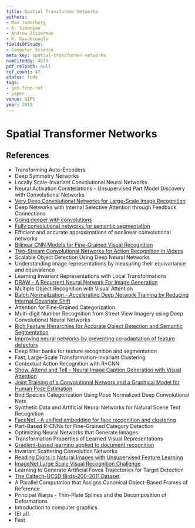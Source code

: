 ```yaml
---
title: Spatial Transformer Networks
authors:
- Max Jaderberg
- K. Simonyan
- Andrew Zisserman
- K. Kavukcuoglu
fieldsOfStudy:
- Computer Science
meta_key: spatial-transformer-networks
numCitedBy: 4579
pdf_relpath: null
ref_count: 47
status: todo
tags:
- gen-from-ref
- paper
venue: NIPS
year: 2015
---
```


# Spatial Transformer Networks

## References

- Transforming Auto-Encoders
- Deep Symmetry Networks
- Locally Scale-Invariant Convolutional Neural Networks
- Neural Activation Constellations - Unsupervised Part Model Discovery with Convolutional Networks
- [Very Deep Convolutional Networks for Large-Scale Image Recognition](./very-deep-convolutional-networks-for-large-scale-image-recognition.md)
- Deep Networks with Internal Selective Attention through Feedback Connections
- [Going deeper with convolutions](./going-deeper-with-convolutions.md)
- [Fully convolutional networks for semantic segmentation](./fully-convolutional-networks-for-semantic-segmentation.md)
- Efficient and accurate approximations of nonlinear convolutional networks
- [Bilinear CNN Models for Fine-Grained Visual Recognition](./bilinear-cnn-models-for-fine-grained-visual-recognition.md)
- [Two-Stream Convolutional Networks for Action Recognition in Videos](./two-stream-convolutional-networks-for-action-recognition-in-videos.md)
- Scalable Object Detection Using Deep Neural Networks
- Understanding image representations by measuring their equivariance and equivalence
- Learning Invariant Representations with Local Transformations
- [DRAW - A Recurrent Neural Network For Image Generation](./draw-a-recurrent-neural-network-for-image-generation.md)
- Multiple Object Recognition with Visual Attention
- [Batch Normalization - Accelerating Deep Network Training by Reducing Internal Covariate Shift](./batch-normalization-accelerating-deep-network-training-by-reducing-internal-covariate-shift.md)
- Attention for Fine-Grained Categorization
- Multi-digit Number Recognition from Street View Imagery using Deep Convolutional Neural Networks
- [Rich Feature Hierarchies for Accurate Object Detection and Semantic Segmentation](./rich-feature-hierarchies-for-accurate-object-detection-and-semantic-segmentation.md)
- [Improving neural networks by preventing co-adaptation of feature detectors](./improving-neural-networks-by-preventing-co-adaptation-of-feature-detectors.md)
- Deep filter banks for texture recognition and segmentation
- Fast, Large-Scale Transformation-Invariant Clustering
- Contextual Action Recognition with R*CNN
- [Show, Attend and Tell - Neural Image Caption Generation with Visual Attention](./show-attend-and-tell-neural-image-caption-generation-with-visual-attention.md)
- [Joint Training of a Convolutional Network and a Graphical Model for Human Pose Estimation](./joint-training-of-a-convolutional-network-and-a-graphical-model-for-human-pose-estimation.md)
- Bird Species Categorization Using Pose Normalized Deep Convolutional Nets
- Synthetic Data and Artificial Neural Networks for Natural Scene Text Recognition
- [FaceNet - A unified embedding for face recognition and clustering](./facenet-a-unified-embedding-for-face-recognition-and-clustering.md)
- Part-Based R-CNNs for Fine-Grained Category Detection
- Optimizing Neural Networks that Generate Iimages
- Transformation Properties of Learned Visual Representations
- [Gradient-based learning applied to document recognition](./gradient-based-learning-applied-to-document-recognition.md)
- Invariant Scattering Convolution Networks
- [Reading Digits in Natural Images with Unsupervised Feature Learning](./reading-digits-in-natural-images-with-unsupervised-feature-learning.md)
- [ImageNet Large Scale Visual Recognition Challenge](./imagenet-large-scale-visual-recognition-challenge.md)
- Learning to Generate Artificial Fovea Trajectories for Target Detection
- [The Caltech-UCSD Birds-200-2011 Dataset](./the-caltech-ucsd-birds-200-2011-dataset.md)
- A Parallel Computation that Assigns Canonical Object-Based Frames of Reference
- Principal Warps - Thin-Plate Splines and the Decomposition of Deformations
- Introduction to computer graphics
- [Et al].
- Fast
